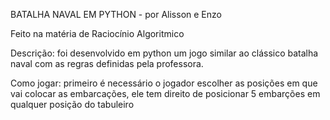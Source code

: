 BATALHA NAVAL EM PYTHON - por Alisson e Enzo

Feito na matéria de Raciocínio Algoritmico

Descrição: foi desenvolvido em python um jogo similar ao clássico batalha naval
com as regras definidas pela professora.

Como jogar: primeiro é necessário o jogador escolher as posições em que vai colocar
as embarcações, ele tem direito de posicionar 5 embarções em qualquer posição do tabuleiro

